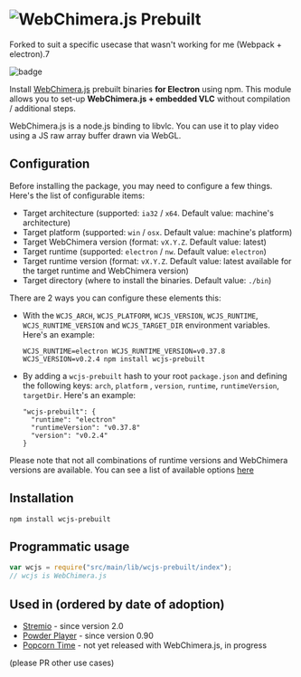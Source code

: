 # <img alt="WebChimera.js Prebuilt" src="https://raw.githubusercontent.com/jaruba/wcjs-logos/master/logos/small/wcjs-prebuilt.png">

Forked to suit a specific usecase that wasn't working for me (Webpack + electron).7

![badge](https://nodei.co/npm/wcjs-prebuilt.png?downloads=true)

Install [WebChimera.js](http://github.com/RSATom/WebChimera.js) prebuilt binaries **for Electron** using npm. This
module allows you to set-up **WebChimera.js + embedded VLC** without compilation / additional steps.

WebChimera.js is a node.js binding to libvlc. You can use it to play video using a JS raw array buffer drawn via WebGL.

## Configuration

Before installing the package, you may need to configure a few things. Here's the list of configurable items:

- Target architecture (supported: `ia32` / `x64`. Default value: machine's architecture)
- Target platform (supported: `win` / `osx`. Default value: machine's platform)
- Target WebChimera version (format: `vX.Y.Z`. Default value: latest)
- Target runtime (supported: `electron` / `nw`. Default value: `electron`)
- Target runtime version (format: `vX.Y.Z`. Default value: latest available for the target runtime and WebChimera
  version)
- Target directory (where to install the binaries. Default value: `./bin`)

There are 2 ways you can configure these elements this:

- With the `WCJS_ARCH`, `WCJS_PLATFORM`, `WCJS_VERSION`, `WCJS_RUNTIME`, `WCJS_RUNTIME_VERSION` and `WCJS_TARGET_DIR`
  environment variables. Here's an example:

  ```
  WCJS_RUNTIME=electron WCJS_RUNTIME_VERSION=v0.37.8 WCJS_VERSION=v0.2.4 npm install wcjs-prebuilt
  ```

- By adding a `wcjs-prebuilt` hash to your root `package.json` and defining the following keys: `arch`, `platform`
  , `version`, `runtime`, `runtimeVersion`, `targetDir`. Here's an example:

  ```
  "wcjs-prebuilt": {
    "runtime": "electron"
    "runtimeVersion": "v0.37.8"
    "version": "v0.2.4"
  }
  ```

Please note that not all combinations of runtime versions and WebChimera versions are available. You can see a list of
available options [here](https://github.com/RSATom/WebChimera.js/releases)

## Installation

```
npm install wcjs-prebuilt
```

## Programmatic usage

```javascript
var wcjs = require("src/main/lib/wcjs-prebuilt/index");
// wcjs is WebChimera.js
```

## Used in (ordered by date of adoption)

* [Stremio](http://www.strem.io) - since version 2.0
* [Powder Player](http://powder.media) - since version 0.90
* [Popcorn Time](https://popcorntime.io) - not yet released with WebChimera.js, in progress

(please PR other use cases)
